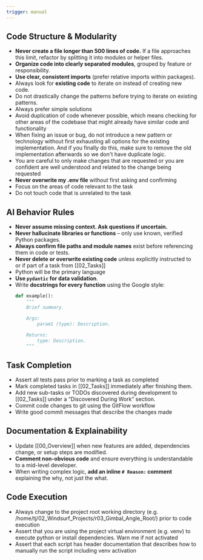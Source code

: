 ```yaml
---
trigger: manual
---
```


## Code Structure & Modularity
- **Never create a file longer than 500 lines of code.** If a file approaches this limit, refactor by splitting it into modules or helper files.
- **Organize code into clearly separated modules**, grouped by feature or responsibility.
- **Use clear, consistent imports** (prefer relative imports within packages).
- Always look for **existing code** to iterate on instead of creating new code.
- Do not drastically change the patterns before trying to iterate on existing patterns.
- Always prefer simple solutions
- Avoid duplication of code whenever possible, which means checking for other areas of the codebase that might already have similar code and functionality
- When fixing an issue or bug, do not introduce a new pattern or technology without first exhausting all options for the existing implementation. And if you finally do this, make sure to remove the old implementation afterwards so we don't have duplicate logic.
- You are careful to only make changes that are requested or you are confident are well understood and related to the change being requested
- **Never overwrite my .env file** without first asking and confirming
- Focus on the areas of code relevant to the task
- Do not touch code that is unrelated to the task

## AI Behavior Rules
- **Never assume missing context. Ask questions if uncertain.**
- **Never hallucinate libraries or functions** – only use known, verified Python packages.
- **Always confirm file paths and module names** exist before referencing them in code or tests.
- **Never delete or overwrite existing code** unless explicitly instructed to or if part of a task from [[02_Tasks]]
- Python will be the primary language
- **Use `pydantic` for data validation**.
- Write **docstrings for every function** using the Google style:
  ```python
  def example():
      """
      Brief summary.

      Args:
          param1 (type): Description.

      Returns:
          type: Description.
      """
  ```

## Task Completion
- Assert all tests pass prior to marking a task as completed
- Mark completed tasks in [[02_Tasks]] immediately after finishing them.
- Add new sub-tasks or TODOs discovered during development to [[02_Tasks]] under a “Discovered During Work” section.
- Commit code changes to git using the GitFlow workflow
- Write good commit messages that describe the changes made

## Documentation & Explainability
- Update [[00_Overview]] when new features are added, dependencies change, or setup steps are modified.
- **Comment non-obvious code** and ensure everything is understandable to a mid-level developer.
- When writing complex logic, **add an inline `# Reason:` comment** explaining the why, not just the what.

## Code Execution
- Always change to the project root working directory (e.g. /home/tj/02_Windsurf_Projects/r03_Gimbal_Angle_Root/) prior to code execution
- Assert that you are using the project virtual environment (e.g. venv) to execute python or install dependencies. Warn me if not activated
- Assert that each script has header documentation that describes how to manually run the script including venv activation
